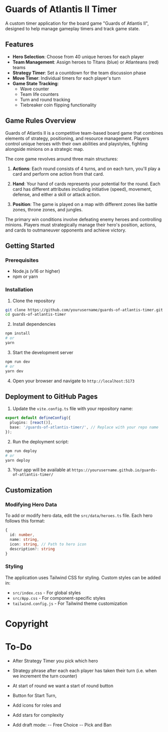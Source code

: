 # Guards of Atlantis II Timer

A custom timer application for the board game "Guards of Atlantis II", designed to help manage gameplay timers and track game state.

## Features

- **Hero Selection**: Choose from 40 unique heroes for each player
- **Team Management**: Assign heroes to Titans (blue) or Atlanteans (red) teams
- **Strategy Timer**: Set a countdown for the team discussion phase
- **Move Timer**: Individual timers for each player's turn
- **Game State Tracking**:
  - Wave counter
  - Team life counters
  - Turn and round tracking
  - Tiebreaker coin flipping functionality

## Game Rules Overview

Guards of Atlantis II is a competitive team-based board game that combines elements of strategy, positioning, and resource management. Players control unique heroes with their own abilities and playstyles, fighting alongside minions on a strategic map.

The core game revolves around three main structures:

1. **Actions**: Each round consists of 4 turns, and on each turn, you'll play a card and perform one action from that card.

2. **Hand**: Your hand of cards represents your potential for the round. Each card has different attributes including initiative (speed), movement, defense, and either a skill or attack action.

3. **Position**: The game is played on a map with different zones like battle zones, throne zones, and jungles.

The primary win conditions involve defeating enemy heroes and controlling minions. Players must strategically manage their hero's position, actions, and cards to outmaneuver opponents and achieve victory.

## Getting Started

### Prerequisites

- Node.js (v16 or higher)
- npm or yarn

### Installation

1. Clone the repository
```bash
git clone https://github.com/yourusername/guards-of-atlantis-timer.git
cd guards-of-atlantis-timer
```

2. Install dependencies
```bash
npm install
# or
yarn
```

3. Start the development server
```bash
npm run dev
# or
yarn dev
```

4. Open your browser and navigate to `http://localhost:5173`

## Deployment to GitHub Pages

1. Update the `vite.config.ts` file with your repository name:
```ts
export default defineConfig({
  plugins: [react()],
  base: '/guards-of-atlantis-timer/', // Replace with your repo name
});
```

2. Run the deployment script:
```bash
npm run deploy
# or
yarn deploy
```

3. Your app will be available at `https://yourusername.github.io/guards-of-atlantis-timer/`

## Customization

### Modifying Hero Data

To add or modify hero data, edit the `src/data/heroes.ts` file. Each hero follows this format:

```typescript
{
  id: number,
  name: string,
  icon: string, // Path to hero icon
  description?: string
}
```

### Styling

The application uses Tailwind CSS for styling. Custom styles can be added in:
- `src/index.css` - For global styles
- `src/App.css` - For component-specific styles
- `tailwind.config.js` - For Tailwind theme customization

# Copyright


# To-Do

- After Strategy Timer you pick which hero 
- Strategy phrase after each each player has taken their turn (i.e. when we increment the turn counter)
- At start of round we want a start of round button

- Button for Start Turn, 

- Add icons for roles and 
- Add stars for complexity

- Add draft mode:
-- Free Choice
-- Pick and Ban